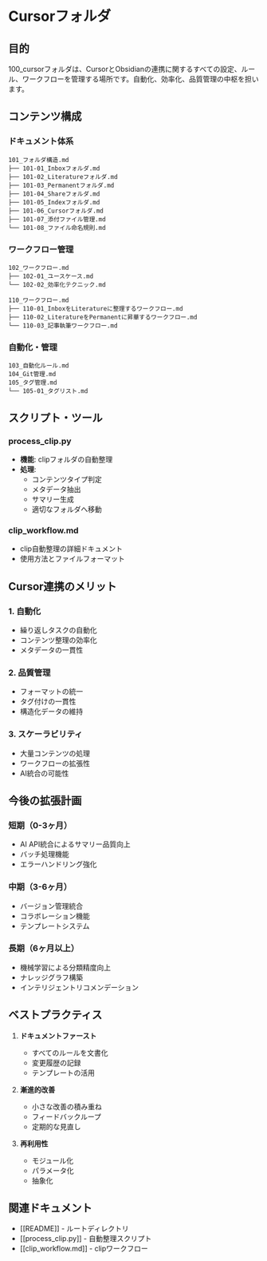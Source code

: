 # Cursorフォルダ

## 目的
100_cursorフォルダは、CursorとObsidianの連携に関するすべての設定、ルール、ワークフローを管理する場所です。自動化、効率化、品質管理の中枢を担います。

## コンテンツ構成

### ドキュメント体系
```
101_フォルダ構造.md
├── 101-01_Inboxフォルダ.md
├── 101-02_Literatureフォルダ.md
├── 101-03_Permanentフォルダ.md
├── 101-04_Shareフォルダ.md
├── 101-05_Indexフォルダ.md
├── 101-06_Cursorフォルダ.md
├── 101-07_添付ファイル管理.md
└── 101-08_ファイル命名規則.md
```

### ワークフロー管理
```
102_ワークフロー.md
├── 102-01_ユースケース.md
└── 102-02_効率化テクニック.md

110_ワークフロー.md
├── 110-01_InboxをLiteratureに整理するワークフロー.md
├── 110-02_LiteratureをPermanentに昇華するワークフロー.md
└── 110-03_記事執筆ワークフロー.md
```

### 自動化・管理
```
103_自動化ルール.md
104_Git管理.md
105_タグ管理.md
└── 105-01_タグリスト.md
```

## スクリプト・ツール

### process_clip.py
- **機能**: clipフォルダの自動整理
- **処理**:
  - コンテンツタイプ判定
  - メタデータ抽出
  - サマリー生成
  - 適切なフォルダへ移動

### clip_workflow.md
- clip自動整理の詳細ドキュメント
- 使用方法とファイルフォーマット

## Cursor連携のメリット

### 1. 自動化
- 繰り返しタスクの自動化
- コンテンツ整理の効率化
- メタデータの一貫性

### 2. 品質管理
- フォーマットの統一
- タグ付けの一貫性
- 構造化データの維持

### 3. スケーラビリティ
- 大量コンテンツの処理
- ワークフローの拡張性
- AI統合の可能性

## 今後の拡張計画

### 短期（0-3ヶ月）
- AI API統合によるサマリー品質向上
- バッチ処理機能
- エラーハンドリング強化

### 中期（3-6ヶ月）
- バージョン管理統合
- コラボレーション機能
- テンプレートシステム

### 長期（6ヶ月以上）
- 機械学習による分類精度向上
- ナレッジグラフ構築
- インテリジェントリコメンデーション

## ベストプラクティス

1. **ドキュメントファースト**
   - すべてのルールを文書化
   - 変更履歴の記録
   - テンプレートの活用

2. **漸進的改善**
   - 小さな改善の積み重ね
   - フィードバックループ
   - 定期的な見直し

3. **再利用性**
   - モジュール化
   - パラメータ化
   - 抽象化

## 関連ドキュメント
- [[README]] - ルートディレクトリ
- [[process_clip.py]] - 自動整理スクリプト
- [[clip_workflow.md]] - clipワークフロー